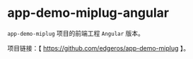 # app-demo-miplug-angular
`app-demo-miplug` 项目的前端工程 `Angular` 版本。

项目链接：【 https://github.com/edgeros/app-demo-miplug 】。

